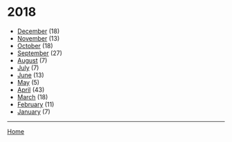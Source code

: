 # 2018

  * [December](./2018-12.md) (18)
  * [November](./2018-11.md) (13)
  * [October](./2018-10.md) (18)
  * [September](./2018-09.md) (27)
  * [August](./2018-08.md) (7)
  * [July](./2018-07.md) (7)
  * [June](./2018-06.md) (13)
  * [May](./2018-05.md) (5)
  * [April](./2018-04.md) (43)
  * [March](./2018-03.md) (18)
  * [February](./2018-02.md) (11)
  * [January](./2018-01.md) (7)

----

[Home](../)
